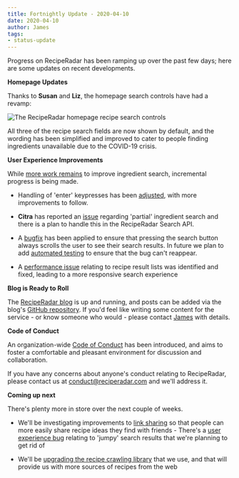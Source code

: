 ```yaml
---
title: Fortnightly Update - 2020-04-10
date: 2020-04-10
author: James
tags:
- status-update
---
```

Progress on RecipeRadar has been ramping up over the past few days; here are some updates on recent developments.

**Homepage Updates**

Thanks to **Susan** and **Liz**, the homepage search controls have had a revamp:

![The RecipeRadar homepage recipe search controls](/images/homepage.png)

All three of the recipe search fields are now shown by default, and the wording has been simplified and improved to cater to people finding ingredients unavailable due to the COVID-19 crisis.

**User Experience Improvements**

While [more work remains](https://github.com/openculinary/frontend/issues/70) to improve ingredient search, incremental progress is being made.

- Handling of 'enter' keypresses has been [adjusted](https://github.com/openculinary/frontend/pull/75), with more improvements to follow.

- **Citra** has reported an [issue](https://github.com/openculinary/frontend/issues/90) regarding 'partial' ingredient search and there is a plan to handle this in the RecipeRadar Search API.

- A [bugfix](https://github.com/openculinary/frontend/pull/84) has been applied to ensure that pressing the search button always scrolls the user to see their search results. In future we plan to add [automated testing](https://github.com/openculinary/frontend/issues/87) to ensure that the bug can't reappear.

- A [performance issue](https://github.com/openculinary/frontend/pull/86) relating to recipe result lists was identified and fixed, leading to a more responsive search experience

**Blog is Ready to Roll**

The [RecipeRadar blog](https://blog.reciperadar.com/) is up and running, and posts can be added via the blog's [GitHub repository](https://github.com/openculinary/blog). If you'd feel like writing some content for the service - or know someone who would - please contact [James](mailto:james@reciperadar.com) with details.

**Code of Conduct**

An organization-wide [Code of Conduct](https://github.com/openculinary/.github/blob/master/CODE_OF_CONDUCT.md) has been introduced, and aims to foster a comfortable and pleasant environment for discussion and collaboration.

If you have any concerns about anyone's conduct relating to RecipeRadar, please contact us at conduct@reciperadar.com and we'll address it.

**Coming up next**

There's plenty more in store over the next couple of weeks.

- We'll be investigating improvements to [link sharing](https://github.com/openculinary/frontend/issues/89#issuecomment-612141517) so that people can more easily share recipe ideas they find with friends - There's a [user experience bug](https://github.com/openculinary/frontend/issues/88) relating to 'jumpy' search results that we're planning to get rid of

- We'll be [upgrading the recipe crawling library](https://github.com/openculinary/crawler/issues/6) that we use, and that will provide us with more sources of recipes from the web
